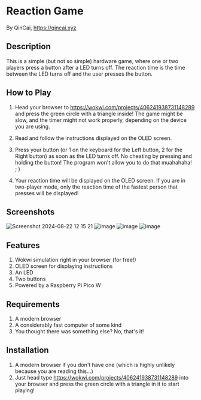 # Reaction Game
By QinCai, https://qincai.xyz

## Description
This is a simple (but not so simple) hardware game, where one or two players press a button after a LED turns off. The reaction time is the time between the LED turns off and the user presses the button.

## How to Play
1. Head your browser to https://wokwi.com/projects/406241938731148289 and press the green circle with a triangle inside! The game might be slow, and the timer might not work properly, depending on the device you are using.

2. Read and follow the instructions displayed on the OLED screen.

3. Press your button (or 1 on the keyboard for the Left button, 2 for the Right button) as soon as the LED turns off. No cheating by pressing and holding the button! The program won't allow you to do that muahahaha! ; )

4. Your reaction time will be displayed on the OLED screen. If you are in two-player mode, only the reaction time of the fastest person that presses will be displayed!

## Screenshots
![Screenshot 2024-08-22 12 15 21](https://github.com/user-attachments/assets/c765972f-fe54-4b15-8c93-0bdea4259904)
![image](https://github.com/user-attachments/assets/e88b1e7c-d5e7-41f9-94d4-9fd805ee358a)
![image](https://github.com/user-attachments/assets/e91a72f8-a2cf-4d06-a52e-9656da1a99cb)
![image](https://github.com/user-attachments/assets/80b78707-d790-49d0-aa5c-48d67ddb4585)


## Features
1. Wokwi simulation right in your browser (for free!)
2. OLED screen for displaying instructions
3. An LED
4. Two buttons
5. Powered by a Raspberry Pi Pico W

## Requirements
1. A modern browser
2. A considerably fast computer of some kind
3. You thought there was something else? No, that's it!

## Installation
1. A modern browser if you don't have one (which is highly unlikely because you are reading this...)
2. Just head type https://wokwi.com/projects/406241938731148289 into your browser and press the green circle with a triangle in it to start playing!
